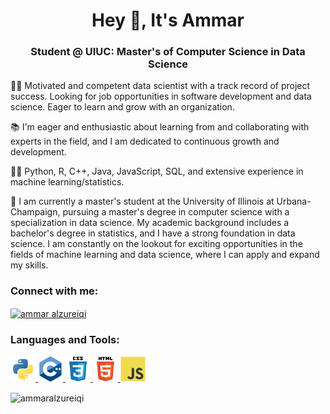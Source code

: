 <h1 align="center">Hey 👋, It's Ammar</h1>
<h3 align="center"> Student @ UIUC: Master's of Computer Science in Data Science </h3>


👋🏽 Motivated and competent data scientist with a track record of project success. Looking for job opportunities in software development and data science. Eager to learn and grow with an organization.

📚 I'm eager and enthusiastic about learning from and collaborating with experts in the field, and I am dedicated to continuous growth and development.

💪🏽 Python, R, C++, Java, JavaScript, SQL, and extensive experience in machine learning/statistics.

🔭 I am currently a master's student at the University of Illinois at Urbana-Champaign, pursuing a master's degree in computer science with a specialization in data science. My academic background includes a bachelor's degree in statistics, and I have a strong foundation in data science. I am constantly on the lookout for exciting opportunities in the fields of machine learning and data science, where I can apply and expand my skills.

<h3 align="left">Connect with me:</h3>
<p align="left">
<a href="https://linkedin.com/in/ammar alzureiqi" target="blank"><img align="center" src="https://raw.githubusercontent.com/rahuldkjain/github-profile-readme-generator/master/src/images/icons/Social/linked-in-alt.svg" alt="ammar alzureiqi" height="30" width="40" /></a>
</p>

<h3 align="left">Languages and Tools:</h3>
<p align="left"><a href="https://www.python.org" target="_blank" rel="noreferrer"> <img src="https://raw.githubusercontent.com/devicons/devicon/master/icons/python/python-original.svg" alt="python" width="40" height="40"/> </a> <a href="https://www.w3schools.com/cpp/" target="_blank" rel="noreferrer"> <img src="https://raw.githubusercontent.com/devicons/devicon/master/icons/cplusplus/cplusplus-original.svg" alt="cplusplus" width="40" height="40"/> </a> <a href="https://www.w3schools.com/css/" target="_blank" rel="noreferrer"> <img src="https://raw.githubusercontent.com/devicons/devicon/master/icons/css3/css3-original-wordmark.svg" alt="css3" width="40" height="40"/> </a> <a href="https://www.w3.org/html/" target="_blank" rel="noreferrer"> <img src="https://raw.githubusercontent.com/devicons/devicon/master/icons/html5/html5-original-wordmark.svg" alt="html5" width="40" height="40"/> </a> <a href="https://developer.mozilla.org/en-US/docs/Web/JavaScript" target="_blank" rel="noreferrer"> <img src="https://raw.githubusercontent.com/devicons/devicon/master/icons/javascript/javascript-original.svg" alt="javascript" width="40" height="40"/> </a>  

<p><img align="center" src="https://github-readme-stats.vercel.app/api/top-langs?username=ammaralzureiqi&show_icons=true&locale=en&layout=compact" alt="ammaralzureiqi" /></p>


